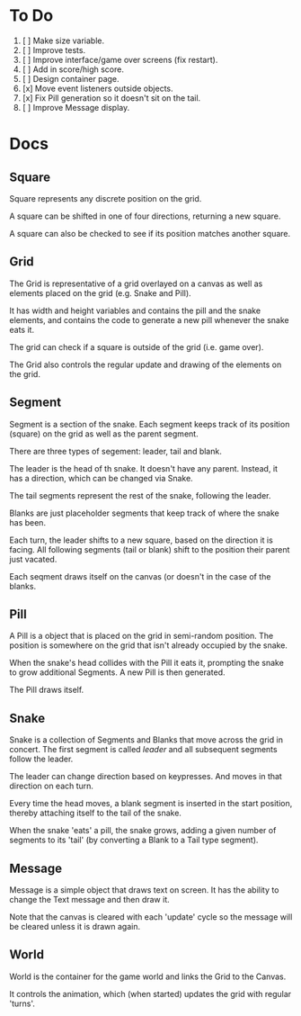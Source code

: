 To Do
=====

1. [ ] Make size variable.
2. [ ] Improve tests.
3. [ ] Improve interface/game over screens (fix restart).
4. [ ] Add in score/high score.
5. [ ] Design container page.
6. [x] Move event listeners outside objects.
7. [x] Fix Pill generation so it doesn't sit on the tail.
8. [ ] Improve Message display.

Docs
====

Square
------

Square represents any discrete position on the grid. 

A square can be shifted in one of four directions, returning a new square.

A square can also be checked to see if its position matches another square.

Grid
----

The Grid is representative of a grid overlayed on a canvas as well as elements placed on the grid (e.g. Snake and Pill).

It has width and height variables and contains the pill and the snake elements, and contains the code to generate a new pill whenever the snake eats it.

The grid can check if a square is outside of the grid (i.e. game over).

The Grid also controls the regular update and drawing of the elements on the grid.

Segment
-------

Segment is a section of the snake. Each segment keeps track of its position (square) on the grid as well as the parent segment.

There are three types of segement: leader, tail and blank.

The leader is the head of th snake. It doesn't have any parent. Instead, it has a direction, which can be changed via Snake.

The tail segments represent the rest of the snake, following the leader.

Blanks are just placeholder segments that keep track of where the snake has been. 

Each turn, the leader shifts to a new square, based on the direction it is facing. All following segments (tail or blank) shift to the position their parent just vacated.

Each seqment draws itself on the canvas (or doesn't in the case of the blanks.

Pill
----

A Pill is a object that is placed on the grid in semi-random position. The position is somewhere on the grid that isn't already occupied by the snake.

When the snake's head collides with the Pill it eats it, prompting the snake to grow additional Segments. A new Pill is then generated.

The Pill draws itself.

Snake
-----

Snake is a collection of Segments and Blanks that move across the grid in concert. The first segment is called _leader_ and all subsequent segments follow the leader.

The leader can change direction based on keypresses. And moves in that direction on each turn. 

Every time the head moves, a blank segment is inserted in the start position, thereby attaching itself to the tail of the snake. 

When the snake 'eats' a pill, the snake grows, adding a given number of segments to its 'tail' (by converting a Blank to a Tail type segment).

Message
-------

Message is a simple object that draws text on screen. It has the ability to change the Text message and then draw it. 

Note that the canvas is cleared with each 'update' cycle so the message will be cleared unless it is drawn again.

World
-----

World is the container for the game world and links the Grid to the Canvas.

It controls the animation, which (when started) updates the grid with regular 'turns'.

